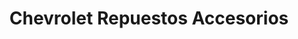 ---
title: "Chevrolet Repuestos Accesorios"
url: /ciudad-autonoma-de-buenos-aires/chevrolet-repuestos-accesorios/
shop: reparación de automóviles
---